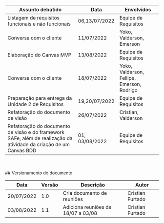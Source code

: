 | Assunto debatido                 | Data       | Envolvidos                    | 
| -------------------------------- | ---------  | ----------------------------- | 
| Listagem de requisitos funcionais e não funcionais | 06,13/07/2022 | Equipe de Requisitos |
| Conversa com o cliente           | 11/07/2022 | Yoko, Valderson, Emerson |
| Elaboração do Canvas MVP | 13/08/2022| Equipe de Requisitos |
| Conversa com o cliente           | 18/07/2022 | Yoko, Valderson, Fellipe, Emerson, Rodrigo | 
| Preparação para entrega da Unidade 2 de Requisitos | 19,20/07/2022 | Equipe de Requisitos |
| Refatoração do documento de visão | 26/07/2022 | Cristian, Valderson |
| Refatoração do documento de visão e do framework SAFe, além de realização da atividade da criação de um Canvas BDD | 01, 03/08/2022 | Equipe de Requisitos |

<br>
<br>
## Versionamento do documento
 
| Data       | Versão	| Descrição | Autor |
| ---------- | ------ | --------- | -----
| 20/07/2022 | 1.0    | Cria documento de reuniões | Cristian Furtado |
| 03/08/2022 | 1.1    | Adiciona reuniões de 18/07 a 03/08 | Cristian Furtado |